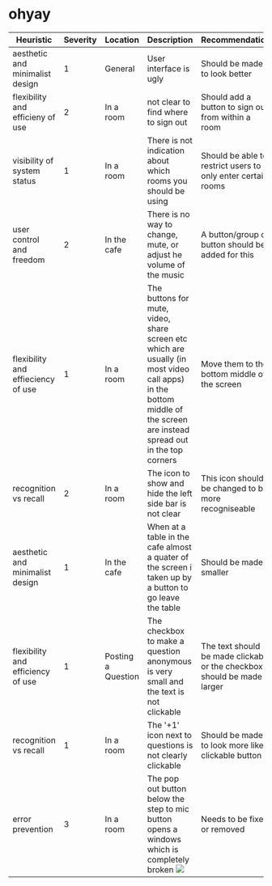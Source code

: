 # ohyay
| Heuristic | Severity |  Location | Description | Recommendation |
|-|-|-|-|-|
| aesthetic and minimalist design | 1 | General |  User interface is ugly | Should be made to look better |
| flexibility and efficieny of use | 2 | In a room | not clear to find where to sign out | Should add a button to sign out from within a room |
| visibility of system status | 1 | In a room | There is not indication about which rooms you should be using | Should be able to restrict users to only enter certain rooms |
| user control and freedom | 2 | In the cafe | There is no way to change, mute, or adjust he volume of the music | A button/group of button should be added for this |
| flexibility and effieciency of use | 1 | In a room | The buttons for mute, video, share screen etc which are usually (in most video call apps) in the bottom middle of the screen are instead spread out in the top corners | Move them to the bottom middle of the screen |
| recognition vs recall | 2 | In a room | The icon to show and hide the left side bar is not clear | This icon should be changed to be more recogniseable |
| aesthetic and minimalist design | 1 | In the cafe | When at a table in the cafe almost a quater of the screen i taken up by a button to go leave the table | Should be made smaller |
| flexibility and efficiency of use | 1 | Posting a Question | The checkbox to make a question anonymous is very small and the text is not clickable | The text should be made clickable or the checkbox should be made larger |
| recognition vs recall | 1 | In a room | The '+1' icon next to questions is not clearly clickable | Should be made to look more like a clickable button |
| error prevention | 3 | In a room | The pop out button below the step to mic button opens a windows which is completely broken ![](https://i.imgur.com/HIx9CIy.png)| Needs to be fixed or removed |